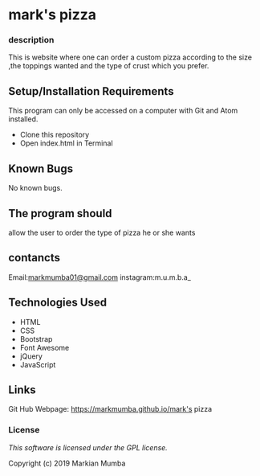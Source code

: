 # mark's pizza

### description 
This is website where one can order a custom pizza according to the size ,the toppings wanted and the type of crust which you prefer.
## Setup/Installation Requirements

This program can only be accessed on a computer with Git and Atom installed.

* Clone this repository
* Open index.html in Terminal

## Known Bugs

No known bugs.
## The program should
allow the user  to order the type of pizza he or she wants
## contancts

Email:markmumba01@gmail.com
instagram:m.u.m.b.a_


## Technologies Used

* HTML
* CSS
* Bootstrap
* Font Awesome
* jQuery
* JavaScript
## Links

Git Hub Webpage: https://markmumba.github.io/mark's pizza
### License

*This software is licensed under the GPL license.*

Copyright (c) 2019 Markian Mumba